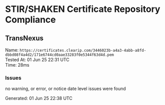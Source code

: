 # STIR/SHAKEN Certificate Repository Compliance

## TransNexus

Name: `https://certificates.clearip.com/3446023b-a4a3-4abb-a8fd-dbbd08f4a4d2/171e6744cd0aae33283f0e5344f63d4d.pem`\
Tested At: 01 Jun 25 22:31 UTC\
Time: 28ms

### Issues

no warning, or error, or notice date level issues were found

Generated: 01 Jun 25 22:38 UTC